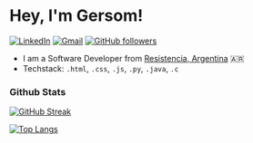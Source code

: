 
# Hey, I'm Gersom!

[![LinkedIn](https://img.shields.io/badge/LinkedIn-Connect-blue?logo=linkedin&logoColor=white&link=https://www.linkedin.com/in/gersom-tom%C3%A1s-hotchkyss-359691320/)](https://www.linkedin.com/in/gersom-tom%C3%A1s-hotchkyss-359691320/)
[![Gmail](https://img.shields.io/badge/Email-Contact-red?logo=gmail&logoColor=red&link=mailto:gersomtomasosky@gmail.com)](mailto:gersomtomasosky@gmail.com)
[![GitHub followers](https://img.shields.io/github/followers/Hotchkyssdev?label=Follow&style=social)](https://github.com/Hotchkyssdev)


* I am a Software Developer from [Resistencia, Argentina](https://turismo.chaco.gob.ar/destinations/resistencia/) 🇦🇷
* Techstack: `.html`, `.css`, `.js`, `.py`, `.java`, `.c`

### Github Stats
[![GitHub Streak](https://github-readme-streak-stats.herokuapp.com?user=Hotchkyssdev&theme=youtube-dark)](https://git.io/streak-stats)

[![Top Langs](https://github-readme-stats.vercel.app/api/top-langs/?username=Hotchkyssdev&layout=pie)](https://github.com/Hotchkyssdev/github-readme-stats)
